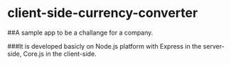 client-side-currency-converter
==============================

##A sample app to be a challange for a company.

###It is developed basicly on Node.js platform with Express in the server-side, Core.js in the client-side.